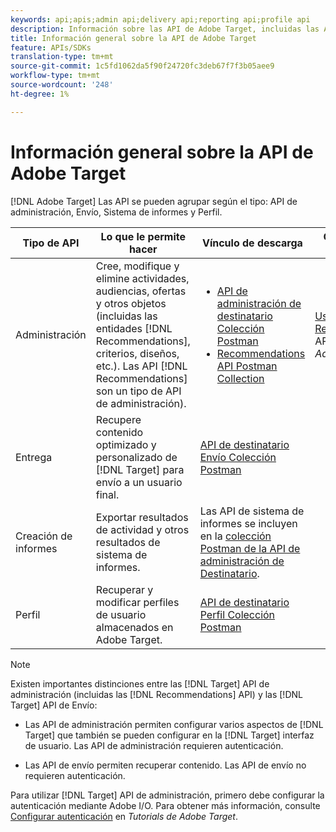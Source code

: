 ```yaml
---
keywords: api;apis;admin api;delivery api;reporting api;profile api
description: Información sobre las API de Adobe Target, incluidas las API de administración, Envío, Sistema de informes y Perfil.
title: Información general sobre la API de Adobe Target
feature: APIs/SDKs
translation-type: tm+mt
source-git-commit: 1c5fd1062da5f90f24720fc3deb67f7f3b05aee9
workflow-type: tm+mt
source-wordcount: '248'
ht-degree: 1%

---
```



# Información general sobre la API de Adobe Target

[!DNL Adobe Target] Las API se pueden agrupar según el tipo: API de administración, Envío, Sistema de informes y Perfil.

| Tipo de API | Lo que le permite hacer | Vínculo de descarga | Otros vínculos útiles |
| --- | --- | --- |--- |
| Administración | Cree, modifique y elimine actividades, audiencias, ofertas y otros objetos (incluidas las entidades [!DNL Recommendations], criterios, diseños, etc.). Las API [!DNL Recommendations] son un tipo de API de administración). | <UL><li>[API de administración de destinatario Colección Postman](https://developers.adobetarget.com/api/#admin-postman-collection)</li><li>[Recommendations API Postman Collection](https://developers.adobetarget.com/api/recommendations/#section/Postman)</li></ul> | [Uso de Recommendations ](https://experienceleague.adobe.com/docs/target-learn/recommendations-api-tutorial/recs-api-overview.html) API en Tutorials  *Adobe Target* |
| Entrega | Recupere contenido optimizado y personalizado de [!DNL Target] para envío a un usuario final. | [API de destinatario Envío Colección Postman](https://developers.adobetarget.com/api/delivery-api/#section/Getting-Started/Postman-Collection) |  |
| Creación de informes | Exportar resultados de actividad y otros resultados de sistema de informes. | Las API de sistema de informes se incluyen en la [colección Postman de la API de administración de Destinatario](https://developers.adobetarget.com/api/#admin-postman-collection). |  |
| Perfil | Recuperar y modificar perfiles de usuario almacenados en Adobe Target. | [API de destinatario Perfil Colección Postman](https://developers.adobetarget.com/api/#profiles) |  |

>[!NOTE]
>
>Existen importantes distinciones entre las [!DNL Target] API de administración (incluidas las [!DNL Recommendations] API) y las [!DNL Target] API de Envío:
>
>* Las API de administración permiten configurar varios aspectos de [!DNL Target] que también se pueden configurar en la [!DNL Target] interfaz de usuario. Las API de administración requieren autenticación.
   >
   >
* Las API de envío permiten recuperar contenido. Las API de envío no requieren autenticación.
>
>
Para utilizar [!DNL Target] API de administración, primero debe configurar la autenticación mediante Adobe I/O. Para obtener más información, consulte [Configurar autenticación](https://experienceleague.adobe.com/docs/target-learn/tutorials/apis/configure-io-target-integration.html) en *Tutorials de Adobe Target*.
